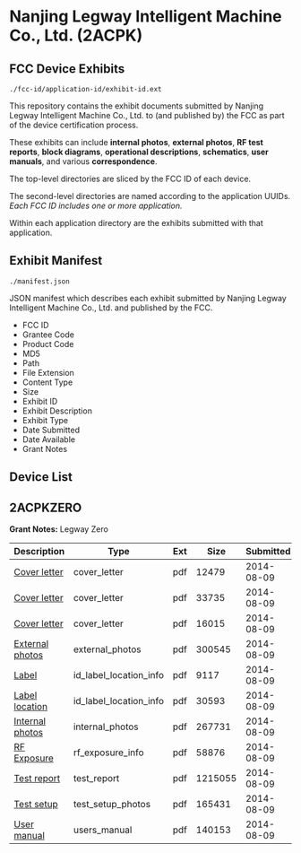 # Nanjing Legway Intelligent Machine Co., Ltd. (2ACPK)
## FCC Device Exhibits

```
./fcc-id/application-id/exhibit-id.ext
```

This repository contains the exhibit documents submitted by Nanjing Legway Intelligent Machine Co., Ltd. to (and published by) the FCC as part of the device certification process.

These exhibits can include **internal photos**, **external photos**, **RF test reports**, **block diagrams**, **operational descriptions**, **schematics**, **user manuals**, and various **correspondence**.

The top-level directories are sliced by the FCC ID of each device.

The second-level directories are named according to the application UUIDs. *Each FCC ID includes one or more application.*

Within each application directory are the exhibits submitted with that application. 

## Exhibit Manifest

```
./manifest.json
```

JSON manifest which describes each exhibit submitted by Nanjing Legway Intelligent Machine Co., Ltd. and published by the FCC.

- FCC ID
- Grantee Code
- Product Code
- MD5
- Path
- File Extension
- Content Type
- Size
- Exhibit ID
- Exhibit Description
- Exhibit Type
- Date Submitted
- Date Available
- Grant Notes

## Device List
## 2ACPKZERO
**Grant Notes:** Legway Zero

| Description | Type | Ext | Size | Submitted | Available |
| ----------- | ---- | --- | ---- | --------- | --------- |
| [Cover letter](2ACPKZERO/76339104908ebc20b0a42eb0bd2cbde5/2352586.pdf) | cover_letter | pdf | 12479 | 2014-08-09 | 2014-08-09 |
| [Cover letter](2ACPKZERO/76339104908ebc20b0a42eb0bd2cbde5/2352587.pdf) | cover_letter | pdf | 33735 | 2014-08-09 | 2014-08-09 |
| [Cover letter](2ACPKZERO/76339104908ebc20b0a42eb0bd2cbde5/2352588.pdf) | cover_letter | pdf | 16015 | 2014-08-09 | 2014-08-09 |
| [External photos](2ACPKZERO/76339104908ebc20b0a42eb0bd2cbde5/2352589.pdf) | external_photos | pdf | 300545 | 2014-08-09 | 2014-08-09 |
| [Label](2ACPKZERO/76339104908ebc20b0a42eb0bd2cbde5/2352590.pdf) | id_label_location_info | pdf | 9117 | 2014-08-09 | 2014-08-09 |
| [Label location](2ACPKZERO/76339104908ebc20b0a42eb0bd2cbde5/2352591.pdf) | id_label_location_info | pdf | 30593 | 2014-08-09 | 2014-08-09 |
| [Internal photos](2ACPKZERO/76339104908ebc20b0a42eb0bd2cbde5/2352592.pdf) | internal_photos | pdf | 267731 | 2014-08-09 | 2014-08-09 |
| [RF Exposure](2ACPKZERO/76339104908ebc20b0a42eb0bd2cbde5/2352594.pdf) | rf_exposure_info | pdf | 58876 | 2014-08-09 | 2014-08-09 |
| [Test report](2ACPKZERO/76339104908ebc20b0a42eb0bd2cbde5/2352596.pdf) | test_report | pdf | 1215055 | 2014-08-09 | 2014-08-09 |
| [Test setup](2ACPKZERO/76339104908ebc20b0a42eb0bd2cbde5/2352597.pdf) | test_setup_photos | pdf | 165431 | 2014-08-09 | 2014-08-09 |
| [User manual](2ACPKZERO/76339104908ebc20b0a42eb0bd2cbde5/2352598.pdf) | users_manual | pdf | 140153 | 2014-08-09 | 2014-08-09 |
